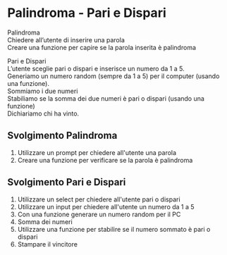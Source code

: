 Palindroma - Pari e Dispari
===
Palindroma  
Chiedere all’utente di inserire una parola  
Creare una funzione per capire se la parola inserita è palindroma  

Pari e Dispari  
L’utente sceglie pari o dispari e inserisce un numero da 1 a 5.  
Generiamo un numero random (sempre da 1 a 5) per il computer (usando una funzione).  
Sommiamo i due numeri  
Stabiliamo se la somma dei due numeri è pari o dispari (usando una funzione)  
Dichiariamo chi ha vinto.  

## Svolgimento Palindroma
1. Utilizzare un prompt per chiedere all'utente una parola
2. Creare una funzione per verificare se la parola è palindroma

## Svolgimento Pari e Dispari
1. Utilizzare un select per chiedere all'utente pari o dispari
2. Utilizzare un input per chiedere all'utente un numero da 1 a 5
3. Con una funzione generare un numero random per il PC
4. Somma dei numeri
5. Utilizzare una funzione per stabilire se il numero sommato è pari o dispari
6. Stampare il vincitore


